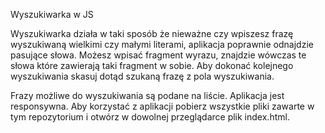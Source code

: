 Wyszukiwarka w JS

Wyszukiwarka działa w taki sposób że nieważne czy wpiszesz frazę wyszukiwaną wielkimi czy małymi literami, aplikacja poprawnie odnajdzie pasujące słowa. Możesz wpisać fragment wyrazu, znajdzie wówczas te słowa które zawierają taki fragment w sobie. Aby dokonać kolejnego wyszukiwania skasuj dotąd szukaną frazę z pola wyszukiwania.

Frazy możliwe do wyszukiwania są podane na liście.
Aplikacja jest responsywna.
Aby korzystać z aplikacji pobierz wszystkie pliki zawarte w tym repozytorium i otwórz w dowolnej przeglądarce plik index.html.
